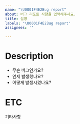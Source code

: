 ```yaml
---
name: "\U0001F4E2Bug report"
about: 버그 리포트 사항을 입력해주세요.
title: 설명
labels: "\U0001F4E2Bug report"
assignees: ''

---
```


# Description
* 무슨 버그인가요?
* 언제 발생했나요?
* 어떻게 발생시켰나요?
   
# ETC
기타사항
